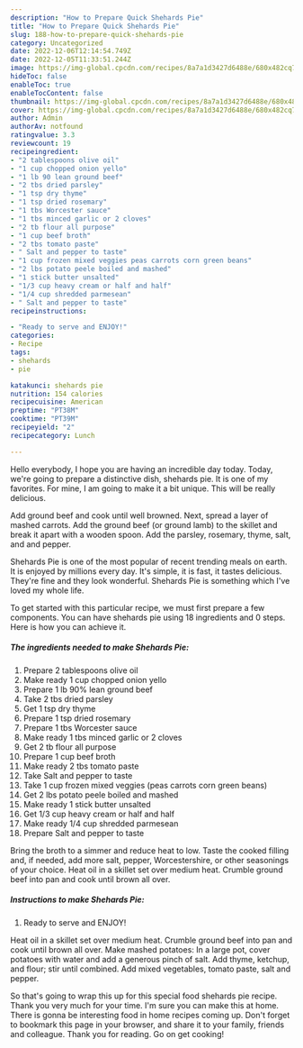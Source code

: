 ```yaml
---
description: "How to Prepare Quick Shehards Pie"
title: "How to Prepare Quick Shehards Pie"
slug: 188-how-to-prepare-quick-shehards-pie
category: Uncategorized
date: 2022-12-06T12:14:54.749Z
date: 2022-12-05T11:33:51.244Z
image: https://img-global.cpcdn.com/recipes/8a7a1d3427d6488e/680x482cq70/shehards-pie-recipe-main-photo.jpg
hideToc: false
enableToc: true
enableTocContent: false
thumbnail: https://img-global.cpcdn.com/recipes/8a7a1d3427d6488e/680x482cq70/shehards-pie-recipe-main-photo.jpg
cover: https://img-global.cpcdn.com/recipes/8a7a1d3427d6488e/680x482cq70/shehards-pie-recipe-main-photo.jpg
author: Admin
authorAv: notfound
ratingvalue: 3.3
reviewcount: 19
recipeingredient:
- "2 tablespoons olive oil"
- "1 cup chopped onion yello"
- "1 lb 90 lean ground beef"
- "2 tbs dried parsley"
- "1 tsp dry thyme"
- "1 tsp dried rosemary"
- "1 tbs Worcester sauce"
- "1 tbs minced garlic or 2 cloves"
- "2 tb flour all purpose"
- "1 cup beef broth"
- "2 tbs tomato paste"
- " Salt and pepper to taste"
- "1 cup frozen mixed veggies peas carrots corn green beans"
- "2 lbs potato peele boiled and mashed"
- "1 stick butter unsalted"
- "1/3 cup heavy cream or half and half"
- "1/4 cup shredded parmesean"
- " Salt and pepper to taste"
recipeinstructions:

- "Ready to serve and ENJOY!"
categories:
- Recipe
tags:
- shehards
- pie

katakunci: shehards pie 
nutrition: 154 calories
recipecuisine: American
preptime: "PT38M"
cooktime: "PT39M"
recipeyield: "2"
recipecategory: Lunch

---
```



Hello everybody, I hope you are having an incredible day today. Today, we're going to prepare a distinctive dish, shehards pie. It is one of my favorites. For mine, I am going to make it a bit unique. This will be really delicious.

Add ground beef and cook until well browned. Next, spread a layer of mashed carrots. Add the ground beef (or ground lamb) to the skillet and break it apart with a wooden spoon. Add the parsley, rosemary, thyme, salt, and and pepper.

Shehards Pie is one of the most popular of recent trending meals on earth. It is enjoyed by millions every day. It's simple, it is fast, it tastes delicious. They're fine and they look wonderful. Shehards Pie is something which I've loved my whole life.


To get started with this particular recipe, we must first prepare a few components. You can have shehards pie using 18 ingredients and 0 steps. Here is how you can achieve it.

<!--inarticleads1-->

##### The ingredients needed to make Shehards Pie:

1. Prepare 2 tablespoons olive oil
1. Make ready 1 cup chopped onion yello
1. Prepare 1 lb 90% lean ground beef
1. Take 2 tbs dried parsley
1. Get 1 tsp dry thyme
1. Prepare 1 tsp dried rosemary
1. Prepare 1 tbs Worcester sauce
1. Make ready 1 tbs minced garlic or 2 cloves
1. Get 2 tb flour all purpose
1. Prepare 1 cup beef broth
1. Make ready 2 tbs tomato paste
1. Take  Salt and pepper to taste
1. Take 1 cup frozen mixed veggies (peas carrots corn green beans)
1. Get 2 lbs potato peele boiled and mashed
1. Make ready 1 stick butter unsalted
1. Get 1/3 cup heavy cream or half and half
1. Make ready 1/4 cup shredded parmesean
1. Prepare  Salt and pepper to taste


Bring the broth to a simmer and reduce heat to low. Taste the cooked filling and, if needed, add more salt, pepper, Worcestershire, or other seasonings of your choice. Heat oil in a skillet set over medium heat. Crumble ground beef into pan and cook until brown all over. 

<!--inarticleads2-->

##### Instructions to make Shehards Pie:


1. Ready to serve and ENJOY!

Heat oil in a skillet set over medium heat. Crumble ground beef into pan and cook until brown all over. Make mashed potatoes: In a large pot, cover potatoes with water and add a generous pinch of salt. Add thyme, ketchup, and flour; stir until combined. Add mixed vegetables, tomato paste, salt and pepper. 

So that's going to wrap this up for this special food shehards pie recipe. Thank you very much for your time. I'm sure you can make this at home. There is gonna be interesting food in home recipes coming up. Don't forget to bookmark this page in your browser, and share it to your family, friends and colleague. Thank you for reading. Go on get cooking!
